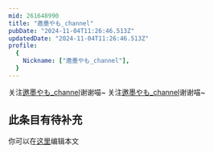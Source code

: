 ```yaml
---
mid: 261648990
title: "邀墨やも_channel"
pubDate: "2024-11-04T11:26:46.513Z"
updatedDate: "2024-11-04T11:26:46.513Z"
profile:
  {
    Nickname: ["邀墨やも_channel"],
  }
---
```


关注[邀墨やも_channel](https://space.bilibili.com/261648990)谢谢喵~ 关注[邀墨やも_channel](https://space.bilibili.com/261648990)谢谢喵~

## 此条目有待补充
你可以在[这里](https://github.com/Yuhanawa/VTuber.ICU-Content/edit/master/v/邀墨やも_channel/index.md)编辑本文
